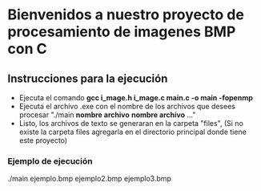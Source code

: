 # Bienvenidos a nuestro proyecto de procesamiento de imagenes BMP con C

## Instrucciones para la ejecución

- Ejecuta el comando **gcc  i_mage.h  i_mage.c  main.c  -o  main  -fopenmp**
- Ejecuta el archivo .exe con el nombre de los archivos que desees procesar "./main  **nombre archivo**  **nombre archivo**  ..."
- Listo, los archivos de texto se generaran en la carpeta "files", (Si no existe la carpeta files agregarla en el directorio principal donde tiene este proyecto)

### Ejemplo de ejecución
./main ejemplo.bmp ejemplo2.bmp ejemplo3.bmp